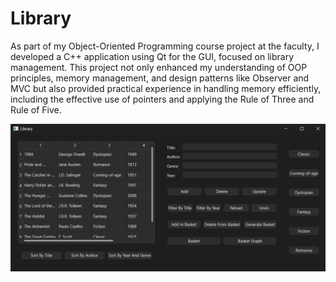 # Library

As part of my Object-Oriented Programming course project at the faculty, I developed a C++ application using Qt for the GUI, focused on library management. This project not only enhanced my understanding of OOP principles, memory management, and design patterns like Observer and MVC but also provided practical experience in handling memory efficiently, including the effective use of pointers and applying the Rule of Three and Rule of Five.

![library_ui_1](images/library-ui-1.png)
